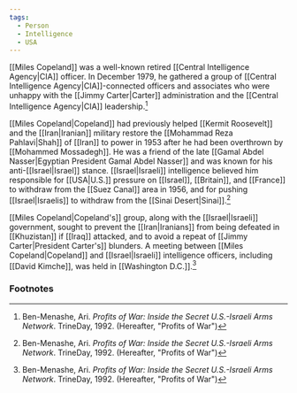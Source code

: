 ```yaml
---
tags:
  - Person
  - Intelligence
  - USA
---
```

[[Miles Copeland]] was a well-known retired [[Central Intelligence Agency|CIA]] officer. In December 1979, he gathered a group of [[Central Intelligence Agency|CIA]]-connected officers and associates who were unhappy with the [[Jimmy Carter|Carter]] administration and the [[Central Intelligence Agency|CIA]] leadership.[^1]

[[Miles Copeland|Copeland]] had previously helped [[Kermit Roosevelt]] and the [[Iran|Iranian]] military restore the [[Mohammad Reza Pahlavi|Shah]] of [[Iran]] to power in 1953 after he had been overthrown by [[Mohammed Mossadegh]]. He was a friend of the late [[Gamal Abdel Nasser|Egyptian President Gamal Abdel Nasser]] and was known for his anti-[[Israel|Israel]] stance. [[Israel|Israeli]] intelligence believed him responsible for [[USA|U.S.]] pressure on [[Israel]], [[Britain]], and [[France]] to withdraw from the [[Suez Canal]] area in 1956, and for pushing [[Israel|Israelis]] to withdraw from the [[Sinai Desert|Sinai]].[^1]

[[Miles Copeland|Copeland's]] group, along with the [[Israel|Israeli]] government, sought to prevent the [[Iran|Iranians]] from being defeated in [[Khuzistan]] if [[Iraq]] attacked, and to avoid a repeat of [[Jimmy Carter|President Carter's]] blunders. A meeting between [[Miles Copeland|Copeland]] and [[Israel|Israeli]] intelligence officers, including [[David Kimche]], was held in [[Washington D.C.]].[^1]

### Footnotes
[^1]: Ben-Menashe, Ari. *Profits of War: Inside the Secret U.S.-Israeli Arms Network*. TrineDay, 1992. (Hereafter, "Profits of War")
